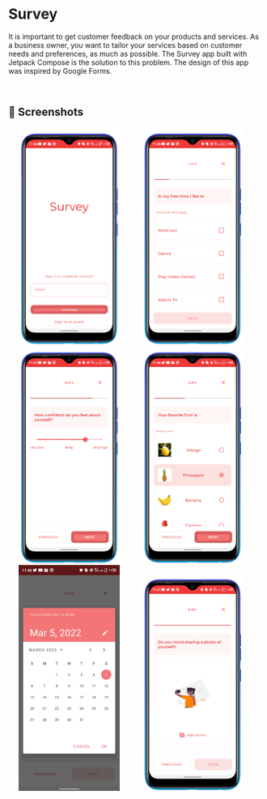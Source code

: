 # Survey

It is important to get customer feedback on your products and services. As a business owner, you want to tailor your services based on customer needs and preferences, as much as possible. 
The Survey app built with Jetpack Compose is the solution to this problem. The design of this app was inspired by Google Forms.

<br>

## 📸 Screenshots
<div>
    <img src="/screenshots/1.png" height="auto" width="200" hspace="20">
    <img src="/screenshots/2.png" height="auto" width="200" hspace="20">
    <img src="/screenshots/3.png" height="auto" width="200" hspace="20">
    <img src="/screenshots/4.png" height="auto" width="200" hspace="20">
    <img src="/screenshots/5.png" height="auto" width="200" hspace="20">
    <img src="/screenshots/6.png" height="auto" width="200" hspace="20">


</div>